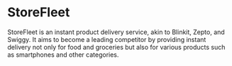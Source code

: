 # StoreFleet
StoreFleet is an instant product delivery service, akin to Blinkit, Zepto, and Swiggy.  It aims to become a leading competitor by providing instant delivery not only for food and groceries but also for various products such as smartphones and other categories.
